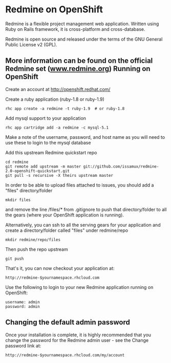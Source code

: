 Redmine on OpenShift
=========================
 
Redmine is a flexible project management web application. Written using Ruby on Rails framework, it is cross-platform and cross-database.

Redmine is open source and released under the terms of the GNU General Public License v2 (GPL).

More information can be found on the official Redmine set (www.redmine.org)
Running on OpenShift
--------------------

Create an account at http://openshift.redhat.com/

Create a ruby application (ruby-1.8 or ruby-1.9)

	rhc app create -a redmine -t ruby-1.9  # or ruby-1.8

Add mysql support to your application
    
	rhc app cartridge add -a redmine -c mysql-5.1

Make a note of the username, password, and host name as you will need to use these to login to the mysql database

Add this upstream Redmine quickstart repo

	cd redmine
	git remote add upstream -m master git://github.com/issamux/redmine-2.0-openshift-quickstart.git
	git pull -s recursive -X theirs upstream master

In order to be able to upload files attached to issues, you should add a
"files" directory/folder

	mkdir files

and remove the line /files/* from .gitignore to push that directory/folder
to all the gears (where your OpenShift application is running).

Alternatively, you can ssh to all the serving gears for your application
and create a directory/folder called "files" under redmine/repo

	mkdir redmine/repo/files

Then push the repo upstream

	git push

That's it, you can now checkout your application at:

	http://redmine-$yournamespace.rhcloud.com


Use the following to login to your new Redmine application running on OpenShift:

	username: admin
	password: admin


Changing the default admin password
-----------------------------------
Once your installation is complete, it is highly recommended that you change
the password for the Redmine admin user - see the Change password link at:

	http://redmine-$yournamespace.rhcloud.com/my/account

